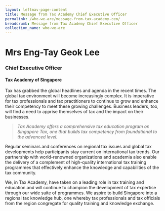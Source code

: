 ```yaml
---
layout: leftnav-page-content
title: Message from Tax Academy Chief Executive Officer
permalink: /who-we-are/message-from-tax-academy-ceo/
breadcrumb: Message from Tax Academy Chief Executive Officer
collection_name: who-we-are
---
```


# **Mrs Eng-Tay Geok Lee**
### Chief Executive Officer
#### Tax Academy of Singapore


Tax has grabbed the global headlines and agenda in the recent times. The global tax environment will become increasingly complex. It is imperative for tax professionals and tax practitioners to continue to grow and enhance their competency to meet these growing challenges. Business leaders, too, will find a need to apprise themselves of tax and the impact on their businesses.


> *Tax Academy offers a comprehensive tax education program on Singapore Tax, one that builds tax competency from foundational to the advanced level.*

Regular seminars and conferences on regional tax issues and global tax developments help participants stay current on international tax trends. Our partnership with world-renowned organizations and academia also enable the delivery of a complement of high-quality international tax training programmes that effectively enhance the knowledge and capabilities of the tax community. 

We, in Tax Academy, have taken on a leading role in tax training and education and will continue to champion the development of tax expertise through our wide suite of programmes. We aspire to build Singapore into a regional tax knowledge hub, one whereby tax professionals and tax officials from the region congregate for quality training and knowledge exchange.
